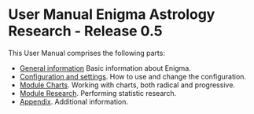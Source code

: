 # User Manual Enigma Astrology Research - Release 0.5



This User Manual comprises the following parts:

- [General information](file:///General.pdf) Basic information about Enigma.
- [Configuration and settings](file:///Config.pdf). How to use and change the configuration.
- [Module Charts](file:///Charts.pdf). Working with charts, both radical and progressive.
- [Module Research](file:///Research.pdf). Performing statistic research.
- [Appendix](file:///Appendix.pdf). Additional information.

